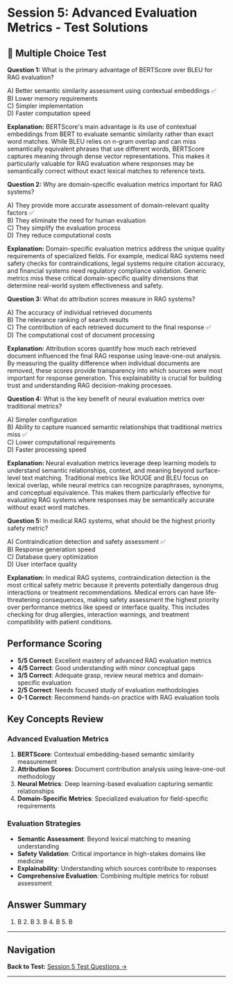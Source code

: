 # Session 5: Advanced Evaluation Metrics - Test Solutions

## 📝 Multiple Choice Test

**Question 1:** What is the primary advantage of BERTScore over BLEU for RAG evaluation?  

A) Better semantic similarity assessment using contextual embeddings ✅  
B) Lower memory requirements  
C) Simpler implementation  
D) Faster computation speed  

**Explanation:** BERTScore's main advantage is its use of contextual embeddings from BERT to evaluate semantic similarity rather than exact word matches. While BLEU relies on n-gram overlap and can miss semantically equivalent phrases that use different words, BERTScore captures meaning through dense vector representations. This makes it particularly valuable for RAG evaluation where responses may be semantically correct without exact lexical matches to reference texts.

**Question 2:** Why are domain-specific evaluation metrics important for RAG systems?  

A) They provide more accurate assessment of domain-relevant quality factors ✅  
B) They eliminate the need for human evaluation  
C) They simplify the evaluation process  
D) They reduce computational costs  

**Explanation:** Domain-specific evaluation metrics address the unique quality requirements of specialized fields. For example, medical RAG systems need safety checks for contraindications, legal systems require citation accuracy, and financial systems need regulatory compliance validation. Generic metrics miss these critical domain-specific quality dimensions that determine real-world system effectiveness and safety.

**Question 3:** What do attribution scores measure in RAG systems?  

A) The accuracy of individual retrieved documents  
B) The relevance ranking of search results  
C) The contribution of each retrieved document to the final response ✅  
D) The computational cost of document processing  

**Explanation:** Attribution scores quantify how much each retrieved document influenced the final RAG response using leave-one-out analysis. By measuring the quality difference when individual documents are removed, these scores provide transparency into which sources were most important for response generation. This explainability is crucial for building trust and understanding RAG decision-making processes.

**Question 4:** What is the key benefit of neural evaluation metrics over traditional metrics?  

A) Simpler configuration  
B) Ability to capture nuanced semantic relationships that traditional metrics miss ✅  
C) Lower computational requirements  
D) Faster processing speed  

**Explanation:** Neural evaluation metrics leverage deep learning models to understand semantic relationships, context, and meaning beyond surface-level text matching. Traditional metrics like ROUGE and BLEU focus on lexical overlap, while neural metrics can recognize paraphrases, synonyms, and conceptual equivalence. This makes them particularly effective for evaluating RAG systems where responses may be semantically accurate without exact word matches.

**Question 5:** In medical RAG systems, what should be the highest priority safety metric?  

A) Contraindication detection and safety assessment ✅  
B) Response generation speed  
C) Database query optimization  
D) User interface quality  

**Explanation:** In medical RAG systems, contraindication detection is the most critical safety metric because it prevents potentially dangerous drug interactions or treatment recommendations. Medical errors can have life-threatening consequences, making safety assessment the highest priority over performance metrics like speed or interface quality. This includes checking for drug allergies, interaction warnings, and treatment compatibility with patient conditions.

## Performance Scoring

- **5/5 Correct**: Excellent mastery of advanced RAG evaluation metrics  
- **4/5 Correct**: Good understanding with minor conceptual gaps  
- **3/5 Correct**: Adequate grasp, review neural metrics and domain-specific evaluation  
- **2/5 Correct**: Needs focused study of evaluation methodologies  
- **0-1 Correct**: Recommend hands-on practice with RAG evaluation tools  

## Key Concepts Review

### Advanced Evaluation Metrics  
1. **BERTScore**: Contextual embedding-based semantic similarity measurement  
2. **Attribution Scores**: Document contribution analysis using leave-one-out methodology  
3. **Neural Metrics**: Deep learning-based evaluation capturing semantic relationships  
4. **Domain-Specific Metrics**: Specialized evaluation for field-specific requirements  

### Evaluation Strategies  
- **Semantic Assessment**: Beyond lexical matching to meaning understanding  
- **Safety Validation**: Critical importance in high-stakes domains like medicine  
- **Explainability**: Understanding which sources contribute to responses  
- **Comprehensive Evaluation**: Combining multiple metrics for robust assessment  

## Answer Summary  
1. B  2. B  3. B  4. B  5. B
---

## Navigation

**Back to Test:** [Session 5 Test Questions →](Session5_*.md#multiple-choice-test)

---
